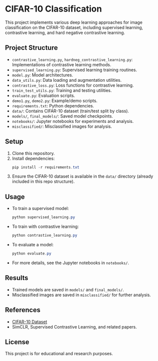 # CIFAR-10 Classification

This project implements various deep learning approaches for image classification on the CIFAR-10 dataset, including supervised learning, contrastive learning, and hard negative contrastive learning.

## Project Structure
- `contrastive_learning.py`, `hardneg_contrastive_learning.py`: Implementations of contrastive learning methods.
- `supervised_learning.py`: Supervised learning training routines.
- `model.py`: Model architectures.
- `data_utils.py`: Data loading and augmentation utilities.
- `contrastive_loss.py`: Loss functions for contrastive learning.
- `train_test_utils.py`: Training and testing utilities.
- `evaluate.py`: Evaluation scripts.
- `demo1.py`, `demo2.py`: Example/demo scripts.
- `requirements.txt`: Python dependencies.
- `data/`: Contains CIFAR-10 dataset (train/test split by class).
- `models/`, `final_models/`: Saved model checkpoints.
- `notebooks/`: Jupyter notebooks for experiments and analysis.
- `misclassified/`: Misclassified images for analysis.

## Setup
1. Clone this repository.
2. Install dependencies:
   ```powershell
   pip install -r requirements.txt
   ```
3. Ensure the CIFAR-10 dataset is available in the `data/` directory (already included in this repo structure).

## Usage
- To train a supervised model:
  ```powershell
  python supervised_learning.py
  ```
- To train with contrastive learning:
  ```powershell
  python contrastive_learning.py
  ```
- To evaluate a model:
  ```powershell
  python evaluate.py
  ```
- For more details, see the Jupyter notebooks in `notebooks/`.

## Results
- Trained models are saved in `models/` and `final_models/`.
- Misclassified images are saved in `misclassified/` for further analysis.

## References
- [CIFAR-10 Dataset](https://www.cs.toronto.edu/~kriz/cifar.html)
- SimCLR, Supervised Contrastive Learning, and related papers.

## License
This project is for educational and research purposes.
